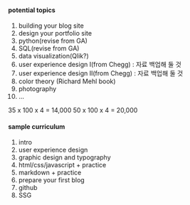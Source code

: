 #### potential topics
1. building your blog site
2. design your portfolio site
3. python(revise from GA)
4. SQL(revise from GA)
5. data visualization(Qlik?)
6. user experience design I(from Chegg) : 자료 백업해 둘 것
7. user experience design II(from Chegg) : 자료 백업해 둘 것
8. color theory (Richard Mehl book)
9. photography
10. ...

35 x 100 x 4 = 14,000
50 x 100 x 4 = 20,000

#### sample curriculum
1. intro
1. user experience design
1. graphic design and typography
1. html/css/javascript + practice
1. markdown + practice
1. prepare your first blog
1. github
1. SSG
